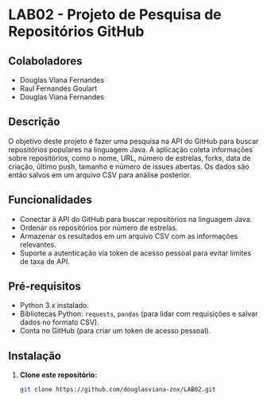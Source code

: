 # LAB02 - Projeto de Pesquisa de Repositórios GitHub


## Colaboladores

- Douglas Viana Fernandes
- Raul Fernandes Goulart
- Douglas Viana Fernandes

## Descrição

O objetivo deste projeto é fazer uma pesquisa na API do GitHub para buscar repositórios populares na linguagem Java. A aplicação coleta informações sobre repositórios, como o nome, URL, número de estrelas, forks, data de criação, último push, tamanho e número de issues abertas. Os dados são então salvos em um arquivo CSV para análise posterior.

## Funcionalidades

- Conectar à API do GitHub para buscar repositórios na linguagem Java.
- Ordenar os repositórios por número de estrelas.
- Armazenar os resultados em um arquivo CSV com as informações relevantes.
- Suporte a autenticação via token de acesso pessoal para evitar limites de taxa de API.

## Pré-requisitos

- Python 3.x instalado.
- Bibliotecas Python: `requests`, `pandas` (para lidar com requisições e salvar dados no formato CSV).
- Conta no GitHub (para criar um token de acesso pessoal).

## Instalação

1. **Clone este repositório:**

   ```bash
   git clone https://github.com/douglasviana-znx/LAB02.git
   
